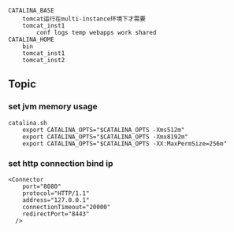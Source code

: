 ```
CATALINA_BASE
    tomcat运行在multi-instance环境下才需要
    tomcat_inst1
        conf logs temp webapps work shared 
CATALINA_HOME
    bin
    tomcat_inst1
    tomcat_inst2
```

## Topic
### set jvm memory usage
```
catalina.sh
    export CATALINA_OPTS="$CATALINA_OPTS -Xms512m"
    export CATALINA_OPTS="$CATALINA_OPTS -Xmx8192m"
    export CATALINA_OPTS="$CATALINA_OPTS -XX:MaxPermSize=256m"

```
### set http connection bind ip
```
<Connector 
    port="8080" 
    protocol="HTTP/1.1" 
    address="127.0.0.1"
    connectionTimeout="20000" 
    redirectPort="8443" 
  />
```
